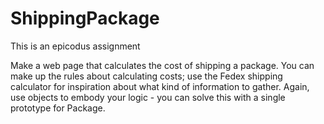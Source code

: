 ShippingPackage
===============

This is an epicodus assignment

Make a web page that calculates the cost of shipping a package. You can make up the rules about calculating costs; use the Fedex shipping calculator for inspiration about what kind of information to gather. Again, use objects to embody your logic - you can solve this with a single prototype for Package.
